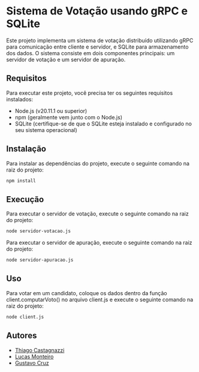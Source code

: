 # Sistema de Votação usando gRPC e SQLite

Este projeto implementa um sistema de votação distribuído utilizando gRPC para comunicação entre cliente e servidor, e SQLite para armazenamento dos dados. O sistema consiste em dois componentes principais: um servidor de votação e um servidor de apuração.

## Requisitos

Para executar este projeto, você precisa ter os seguintes requisitos instalados:

- Node.js (v20.11.1 ou superior)
- npm (geralmente vem junto com o Node.js)
- SQLite (certifique-se de que o SQLite esteja instalado e configurado no seu sistema operacional)

## Instalação

Para instalar as dependências do projeto, execute o seguinte comando na raiz do projeto:

```bash
npm install
```

## Execução

Para executar o servidor de votação, execute o seguinte comando na raiz do projeto:

```bash
node servidor-votacao.js
```

Para executar o servidor de apuração, execute o seguinte comando na raiz do projeto:

```bash
node servidor-apuracao.js
```

## Uso

Para votar em um candidato, coloque os dados dentro da função client.computarVoto() no arquivo client.js e execute o seguinte comando na raiz do projeto:

```bash
node client.js
```

## Autores

- [Thiago Castagnazzi](https://github.com/ThiagoCastagnazzi)
- [Lucas Monteiro](https://github.com/LucasMonteiroS)
- [Gustavo Cruz](https://github.com/Gustavo-Cruz-Pinheiro)
